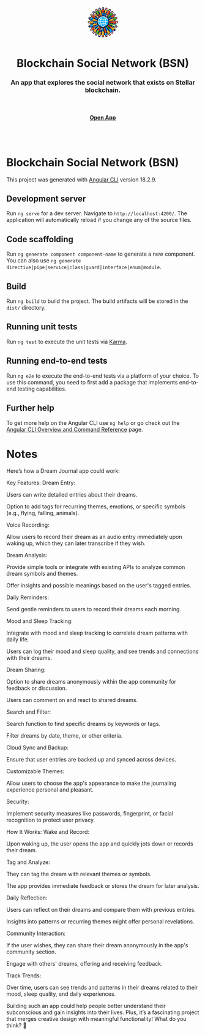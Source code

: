 <div align="center">
	<img style="border-radius: 20px" src="public/favicon.png" width="96">
	<h1>Blockchain Social Network (BSN)</h1>
	<h3>An app that explores the social network that exists on Stellar blockchain.</h3>
	<br>
	<h4><a href="https://bsn.brainbox.no">Open App</a></h4>
</div>
<br>
<br>

# Blockchain Social Network (BSN)

This project was generated with [Angular CLI](https://github.com/angular/angular-cli) version 18.2.9.

## Development server

Run `ng serve` for a dev server. Navigate to `http://localhost:4200/`. The application will automatically reload if you change any of the source files.

## Code scaffolding

Run `ng generate component component-name` to generate a new component. You can also use `ng generate directive|pipe|service|class|guard|interface|enum|module`.

## Build

Run `ng build` to build the project. The build artifacts will be stored in the `dist/` directory.

## Running unit tests

Run `ng test` to execute the unit tests via [Karma](https://karma-runner.github.io).

## Running end-to-end tests

Run `ng e2e` to execute the end-to-end tests via a platform of your choice. To use this command, you need to first add a package that implements end-to-end testing capabilities.

## Further help

To get more help on the Angular CLI use `ng help` or go check out the [Angular CLI Overview and Command Reference](https://angular.dev/tools/cli) page.

# Notes

Here’s how a Dream Journal app could work:

Key Features:
Dream Entry:

Users can write detailed entries about their dreams.

Option to add tags for recurring themes, emotions, or specific symbols (e.g., flying, falling, animals).

Voice Recording:

Allow users to record their dream as an audio entry immediately upon waking up, which they can later transcribe if they wish.

Dream Analysis:

Provide simple tools or integrate with existing APIs to analyze common dream symbols and themes.

Offer insights and possible meanings based on the user's tagged entries.

Daily Reminders:

Send gentle reminders to users to record their dreams each morning.

Mood and Sleep Tracking:

Integrate with mood and sleep tracking to correlate dream patterns with daily life.

Users can log their mood and sleep quality, and see trends and connections with their dreams.

Dream Sharing:

Option to share dreams anonymously within the app community for feedback or discussion.

Users can comment on and react to shared dreams.

Search and Filter:

Search function to find specific dreams by keywords or tags.

Filter dreams by date, theme, or other criteria.

Cloud Sync and Backup:

Ensure that user entries are backed up and synced across devices.

Customizable Themes:

Allow users to choose the app's appearance to make the journaling experience personal and pleasant.

Security:

Implement security measures like passwords, fingerprint, or facial recognition to protect user privacy.

How It Works:
Wake and Record:

Upon waking up, the user opens the app and quickly jots down or records their dream.

Tag and Analyze:

They can tag the dream with relevant themes or symbols.

The app provides immediate feedback or stores the dream for later analysis.

Daily Reflection:

Users can reflect on their dreams and compare them with previous entries.

Insights into patterns or recurring themes might offer personal revelations.

Community Interaction:

If the user wishes, they can share their dream anonymously in the app's community section.

Engage with others' dreams, offering and receiving feedback.

Track Trends:

Over time, users can see trends and patterns in their dreams related to their mood, sleep quality, and daily experiences.

Building such an app could help people better understand their subconscious and gain insights into their lives. Plus, it’s a fascinating project that merges creative design with meaningful functionality! What do you think? 🌟
